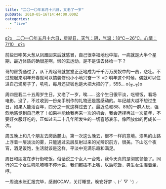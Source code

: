 ```yaml
---
title: "二〇一〇年五月十六日，又老了一岁"
pubDate: 2010-05-16T14:44:00.000Z
categories: 
  - "live"
---
```


[ε?з　二〇一〇年五月十六日，星期日，天气：阴，气温：18℃－26℃，心情：7/10　ε?з](https://www.liuweinan.com)

  

前些日嘲笑大葱从凤凰回来后就感冒，自己很幸福地也中招，一病就是大半个星期，最近体质的确很差啊，懒的去运动，是不是该去体检一下？

哥的房贷通过了，从下周起哥就堂堂正正地成为千千万万房奴中的一员，悲壮。不过想起来明年开春就可以搞装修也小小地兴奋一下 =D 明年这个时候，偶就可以住进自己滴房子了，吼吼，每月还贷钱也是大把大把的了，555... o(╥\_╥)o

周四是我二十五周岁生日，又老了一岁，唉…… 这个生日很平淡，吃顿饭，看场电影，没了，不过收到一份亲手制作的礼物还是蛮感动的。年纪越大越不想过生日，如果人能活百年，四分之一就这样过去了。最近总和88、89的一群人玩，强烈地感觉到自己老了！如果神能给我再来一次的机会，我会选择再过一次童年，不要好衣服好吃的，正如过去二十几年所发生的一切喜怒哀乐，像回放似的再成长一次。

周五晚上和几个朋友去爬岳麓山，第一次这么晚去，很不一样的意境。漆黑的山路上浮着一层淡淡的雾，只能通过云层反射过来的光辨识前方，很美。下山吃个夜宵，酒足饭饱，生活就该是这样，平淡中充满乐趣和满足。

周日和朋友在步行街吃饭，俗话说三个女人一台戏，我今天真的是彻底领悟了。同行的三个女生叽叽喳喳不停地说，我们都插不上嘴，以后吃饭，男生女生混着坐，哼。

一周流水账汇报完毕，感谢CCAV，关灯睡觉，晚安好梦 ╮(╯▽╰)╭
